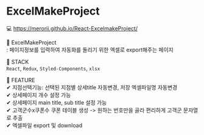 # ExcelMakeProject

💻 https://merorii.github.io/React-ExcelmakeProject/

🎈 ExcelMakeProject  
: 페이지정보를 입력하여 자동화를 돌리기 위한 엑셀로 export해주는 페이지

📝 STACK  
`React`, `Redux`, `Styled-Components`, `xlsx`

    
🎈 FEATURE  
✔ 지점선택기능: 선택된 지점별 상세title 자동변경, 저장 엑셀파일명 자동변경  
✔ 상세페이지 개수 설정 가능  
✔ 상세페이지 main title, sub title 설정 가능  
✔ 고객군수x쿠폰수 쿠폰 테이블 생성 -> 원하는 번호만을 골라 편리하게 고객군 문자열로 추출  
✔ 엑셀파일 export 및 download   